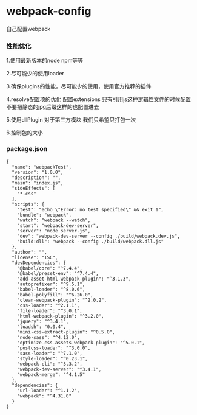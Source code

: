 # webpack-config
自己配置webpack

### 性能优化
1.使用最新版本的node npm等等 <br>

2.尽可能少的使用loader<br>

3.确保plugins的性能，尽可能少的使用，使用官方推荐的插件<br>

4.resolve配置项的优化 配置extensions 只有引用js这种逻辑性文件的时候配置 不要把静态的jpg后缀这样的也配置进去<br>

5.使用dllPlugin 对于第三方模块 我们只希望只打包一次<br>

6.控制包的大小<br>

### package.json

```
{
  "name": "webpackTest",
  "version": "1.0.0",
  "description": "",
  "main": "index.js",
  "sideEffects": [
    "*.css"
  ],
  "scripts": {
    "test": "echo \"Error: no test specified\" && exit 1",
    "bundle": "webpack",
    "watch": "webpack --watch",
    "start": "webpack-dev-server",
    "server": "node server.js",
    "dev": "webpack-dev-server --config ./build/webpack.dev.js",
    "build:dll": "webpack --config ./build/webpack.dll.js"
  },
  "author": "",
  "license": "ISC",
  "devDependencies": {
    "@babel/core": "^7.4.4",
    "@babel/preset-env": "^7.4.4",
    "add-asset-html-webpack-plugin": "^3.1.3",
    "autoprefixer": "^9.5.1",
    "babel-loader": "^8.0.6",
    "babel-polyfill": "^6.26.0",
    "clean-webpack-plugin": "^2.0.2",
    "css-loader": "^2.1.1",
    "file-loader": "^3.0.1",
    "html-webpack-plugin": "^3.2.0",
    "jquery": "^3.4.1",
    "loadsh": "0.0.4",
    "mini-css-extract-plugin": "^0.5.0",
    "node-sass": "^4.12.0",
    "optimize-css-assets-webpack-plugin": "^5.0.1",
    "postcss-loader": "^3.0.0",
    "sass-loader": "^7.1.0",
    "style-loader": "^0.23.1",
    "webpack-cli": "^3.3.2",
    "webpack-dev-server": "^3.4.1",
    "webpack-merge": "^4.1.5"
  },
  "dependencies": {
    "url-loader": "^1.1.2",
    "webpack": "^4.31.0"
  }
}


```
